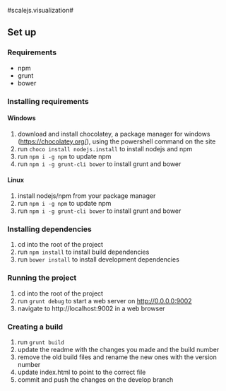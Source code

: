 #scalejs.visualization#

## Set up

### Requirements
* npm
* grunt
* bower

### Installing requirements
#### Windows
1. download and install chocolatey, a package manager for windows (https://chocolatey.org/), using the powershell command on the site
2. run `choco install nodejs.install` to install nodejs and npm
3. run `npm i -g npm` to update npm
4. run `npm i -g grunt-cli bower` to install grunt and bower

#### Linux
1. install nodejs/npm from your package manager
2. run `npm i -g npm` to update npm
3. run `npm i -g grunt-cli bower` to install grunt and bower

### Installing dependencies
1. cd into the root of the project
2. run `npm install` to install build dependencies
3. run `bower install` to install development dependencies

### Running the project
1. cd into the root of the project
2. run `grunt debug` to start a web server on http://0.0.0.0:9002
3. navigate to http://localhost:9002 in a web browser

### Creating a build
1. run `grunt build`
2. update the readme with the changes you made and the build number
3. remove the old build files and rename the new ones with the version number
4. update index.html to point to the correct file
5. commit and push the changes on the develop branch
